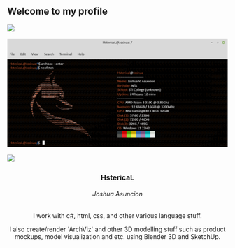   ## Welcome to my profile
  
  ![](https://i.imgur.com/waxVImv.png)
 
  <img src="https://raw.githubusercontent.com/HstericaL/HstericaL/main/test.png">

  ![](https://i.imgur.com/waxVImv.png)
  
  <h3 align="center">HstericaL</h3>
  <h6 align="center">Joshua Asuncion</h6>
  
  <p align="center">I work with c#, html, css, and other various language stuff.</p>
   <p align="center">I also create/render 'ArchViz' and other 3D modelling stuff such as product mockups, model visualization and etc. using Blender 3D and SketchUp.</p>
